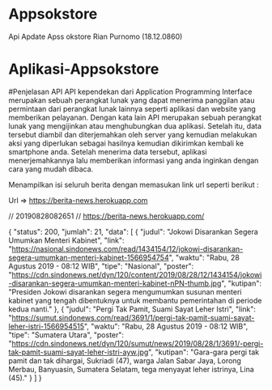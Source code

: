 # Appsokstore
Api Apdate Apss okstore Rian Purnomo (18.12.0860)
# Aplikasi-Appsokstore


#Penjelasan API
API kependekan dari Application Programming Interface merupakan sebuah perangkat lunak yang dapat menerima panggilan atau permintaan dari perangkat lunak lainnya seperti aplikasi dan website yang memberikan pelayanan. Dengan kata lain API merupakan sebuah perangkat lunak yang mengijinkan atau menghubungkan dua aplikasi. Setelah itu, data tersebut diambil dan diterjemahkan oleh server yang kemudian melakukan aksi yang diperlukan sebagai hasilnya kemudian dikirimkan kembali ke smartphone anda. Setelah menerima data tersebut, aplikasi menerjemahkannya lalu memberikan informasi yang anda inginkan dengan cara yang mudah dibaca.

Menampilkan isi seluruh berita dengan memasukan link url seperti berikut :

Url => https://berita-news.herokuapp.com

// 20190828082651
// https://berita-news.herokuapp.com/

{
  "status": 200,
  "jumlah": 21,
  "data": [
    {
      "judul": "Jokowi Disarankan Segera Umumkan Menteri Kabinet",
      "link": "https://nasional.sindonews.com/read/1434154/12/jokowi-disarankan-segera-umumkan-menteri-kabinet-1566954754",
      "waktu": "Rabu, 28 Agustus 2019 - 08:12 WIB",
      "tipe": "Nasional",
      "poster": "https://cdn.sindonews.net/dyn/120/content/2019/08/28/12/1434154/jokowi-disarankan-segera-umumkan-menteri-kabinet-nPN-thumb.jpg",
      "kutipan": "Presiden Jokowi disarankan segera mengumumkan susunan menteri kabinet yang tengah dibentuknya untuk membantu pemerintahan di periode kedua nanti."
    },
    {
      "judul": "Pergi Tak Pamit, Suami Sayat Leher Istri",
      "link": "https://sumut.sindonews.com/read/3691/1/pergi-tak-pamit-suami-sayat-leher-istri-1566954515",
      "waktu": "Rabu, 28 Agustus 2019 - 08:12 WIB",
      "tipe": "Sumatera Utara",
      "poster": "https://cdn.sindonews.net/dyn/120/sumut/news/2019/08/28/1/3691/-pergi-tak-pamit-suami-sayat-leher-istri-ayw.jpg",
      "kutipan": "Gara-gara pergi tak pamit dan tak dihargai, Sukriadi (47), warga Jalan Sabar Jaya, Lorong Merbau, Banyuasin, Sumatera Selatam, tega menyayat leher istrinya, Lina (45)."
    }
   ]
 }
